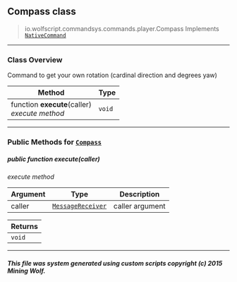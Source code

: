 ## Compass __class__

>io.wolfscript.commandsys.commands.player.Compass
>Implements [`NativeCommand`](../../NativeCommand.md)

---

### Class Overview

Command to get your own rotation (cardinal direction and degrees yaw)

Method | Type   
--- | :--- 
 function __execute__(caller) <br> _execute method_ | `void`



---


### Public Methods for [`Compass`](Compass.md)

##### <a id='execute'></a>public  function __execute__(caller)

_execute method_

Argument | Type | Description  
--- | --- | --- 
caller | [`MessageReceiver`](../../../chat/MessageReceiver.md) | caller argument

Returns | 
--- | 
`void` |


---


##### This file was system generated using custom scripts copyright (c) 2015 Mining Wolf.
	

